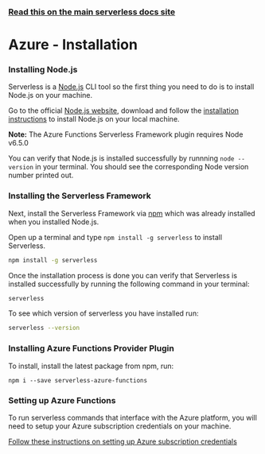<!--
title: Serverless Framework - Azure Functions Guide - Installing The Serverless Framework
menuText: Installation
menuOrder: 2
description: How to install the Serverless Framework and start using Azure Functions
layout: Doc
-->

<!-- DOCS-SITE-LINK:START automatically generated  -->
### [Read this on the main serverless docs site](https://www.serverless.com/framework/docs/providers/azure/guide/installation)
<!-- DOCS-SITE-LINK:END -->

# Azure - Installation

### Installing Node.js

Serverless is a [Node.js](https://nodejs.org) CLI tool so the first thing you need to do is to install Node.js on your machine.

Go to the official [Node.js website](https://nodejs.org), download and follow the [installation instructions](https://nodejs.org/en/download/) to install Node.js on your local machine.

**Note:** The Azure Functions Serverless Framework plugin requires Node v6.5.0

You can verify that Node.js is installed successfully by runnning `node --version` in your terminal. You should see the corresponding Node version number printed out.

### Installing the Serverless Framework

Next, install the Serverless Framework via [npm](https://npmjs.org) which was already installed when you installed Node.js.

Open up a terminal and type `npm install -g serverless` to install Serverless.

```bash
npm install -g serverless
```

Once the installation process is done you can verify that Serverless is installed successfully by running the following command in your terminal:

```bash
serverless
```

To see which version of serverless you have installed run:

```bash
serverless --version
```



### Installing Azure Functions Provider Plugin

To install, install the latest package from npm, run:

```
npm i --save serverless-azure-functions
```

### Setting up Azure Functions

To run serverless commands that interface with the Azure platform, you will need to setup your Azure subscription credentials on your machine.

[Follow these instructions on setting up Azure subscription credentials](./credentials.md)

